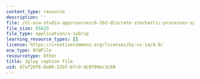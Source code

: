 ```yaml
---
content_type: resource
description: ''
file: /ol-ocw-studio-app/courses/6-262-discrete-stochastic-processes-spring-2011/d7af29f60a0652bfbfc9dc8f09ec3c69_pOhZUJ5BQXk.vtt
file_size: 85625
file_type: application/x-subrip
learning_resource_types: []
license: https://creativecommons.org/licenses/by-nc-sa/4.0/
ocw_type: OCWFile
resourcetype: Other
title: 3play caption file
uid: d7af29f6-0a06-52bf-bfc9-dc8f09ec3c69
---
```

